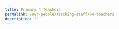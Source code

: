 ```yaml
---
title: Primary 4 Teachers
permalink: /our-people/teaching-staff/p4-teachers
description: ""
---
```

